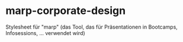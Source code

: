 # marp-corporate-design
Stylesheet für "marp" (das Tool, das für Präsentationen in Bootcamps, Infosessions, ... verwendet wird)
